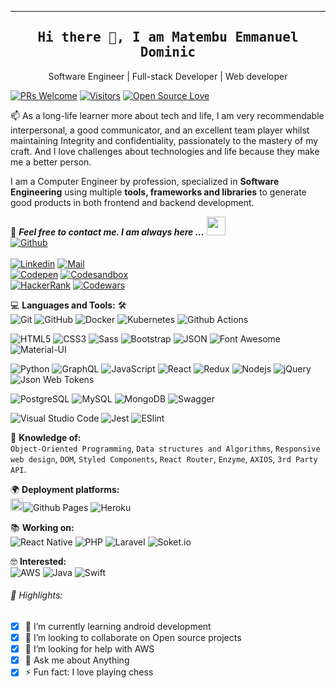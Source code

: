 
-------------------------------------------------------------------------------
<!--
**Emmanuel-Dominic/Emmanuel-Dominic** is a ✨ _special_ ✨ repository because its `README.md` (this file) appears on your GitHub profile.

Here are some ideas to get you started:

- 🔭 I’m currently working on ...
- 🌱 I’m currently learning ...
- 👯 I’m looking to collaborate on ...
- 🤔 I’m looking for help with ...
- 💬 Ask me about ...
- 📫 How to reach me: ...
- 😄 Pronouns: ...
- ⚡ Fun fact: ...
-->

<!-- #### A long life learner, Computer Engineer by profession and Software Engineer by passion
![I am A long life learner, Computer Engineer by profession and Software Engineer by passion](https://arturssmirnovs.github.io/github-profile-readme-generator/images/banner.png) -->

<!--
[![starsBadge]][stargazers]
[![forksBadge]][forks]
[![issuesBadge]][issues]
![sizeBadge]
![codelinesBadge]
[![discordBadge]][Discord]
[![codeOfConductBadge]][codeOfConduct]
![uniqueUsersBadge]
![totalrunsbadge]
![successratebadge]
-->


<!--
|      Project :octocat:   |     Issues :bug:   | Open PRs :bell:  | Closed PRs :fire:  |
|-------------|-------------------|---|---|
| [**Port Scanner**](https://github.com/Emmanuel-Dominic/PortScanner) | [![GitHub issues](https://img.shields.io/github/issues/Emmanuel-Dominic/PortScanner?color=green&logo=github&style=flat)](https://github.com/Emmanuel-Dominic/PortScanner/issues) | [![GitHub PRs](https://img.shields.io/github/issues-pr/Emmanuel-Dominic/PortScanner?style=flat&logo=github)](https://github.com/Emmanuel-Dominic/PortScanner/pulls)  | [![GitHub PRs](https://img.shields.io/github/issues-pr-closed/Emmanuel-Dominic/PortScanner?style=flat&color=critical&logo=github)](https://github.com/Emmanuel-Dominic/PortScanner/pulls?q=is%3Apr+is%3Aclosed)  |
| [**Water Monitoring System**](https://github.com/Emmanuel-Dominic/Water-Monitoring-System/) | [![GitHub issues](https://img.shields.io/github/issues/Emmanuel-Dominic/Water-Monitoring-System?color=green&logo=github&style=flat)](https://github.com/Emmanuel-Dominic/Water-Monitoring-System/issues) | [![GitHub PRs](https://img.shields.io/github/issues-pr/Emmanuel-Dominic/Water-Monitoring-System?style=flat&logo=github)](https://github.com/Emmanuel-Dominic/Water-Monitoring-System/pulls)  | [![GitHub PRs](https://img.shields.io/github/issues-pr-closed/Emmanuel-Dominic/Water-Monitoring-System?style=flat&color=critical&logo=github)](https://github.com/Emmanuel-Dominic/Water-Monitoring-System/pulls?q=is%3Apr+is%3Aclosed)   |
-->

<h2 align='center'>
  <samp>
    <strong>
      Hi there 👋, I am Matembu Emmanuel Dominic
    </strong>
  </samp>
</h2>

<!-- [![Website](https://img.shields.io/website?label=codeSTACKr.com&style=for-the-badge&url=https%3A%2F%2Fcodestackr.com)](https://codestackr.com)
[![Twitter Follow](https://img.shields.io/twitter/follow/codeSTACKr?color=1DA1F2&logo=twitter&style=for-the-badge)](https://twitter.com/intent/follow?original_referer=https%3A%2F%2Fgithub.com%2FcodeSTACKr&screen_name=codeSTACKr) -->


<!-- <p align="center">
  <a href="https://github.com/Emmanuel-Dominic/github-readme-stats/actions">
    <img alt="Tests Passing" src="https://github.com/Emmanuel-Dominic/github-readme-stats/workflows/Test/badge.svg" />
  </a>
  <a href="https://codecov.io/gh/Emmanuel-Dominic/github-readme-stats">
    <img src="https://codecov.io/gh/Emmanuel-Dominic/github-readme-stats/branch/master/graph/badge.svg" />
  </a>
  <a href="https://github.com/Emmanuel-Dominic/github-readme-stats/issues">
    <img alt="Issues" src="https://img.shields.io/github/issues/Emmanuel-Dominic/github-readme-stats?color=0088ff" />
  </a>
  <a href="https://github.com/Emmanuel-Dominic/github-readme-stats/pulls">
    <img alt="GitHub pull requests" src="https://img.shields.io/github/issues-pr/Emmanuel-Dominic/github-readme-stats?color=0088ff" />
  </a>
  <br />
  <br />
  <a href="https://a.paddle.com/v2/click/16413/119403?link=1227">
    <img src="https://img.shields.io/badge/Supported%20by-VSCode%20Power%20User%20%E2%86%92-gray.svg?colorA=655BE1&colorB=4F44D6&style=for-the-badge"/>
  </a>
  <a href="https://a.paddle.com/v2/click/16413/119403?link=2345">
    <img src="https://img.shields.io/badge/Supported%20by-Node%20Cli.com%20%E2%86%92-gray.svg?colorA=61c265&colorB=4CAF50&style=for-the-badge"/>
  </a>
</p> -->

<!-- <p align="center">
  <a href="#demo">View Demo</a>
  ·
  <a href="https://github.com/Emmanuel-Dominic/github-readme-stats/issues/new/choose">Report Bug</a>
  ·
  <a href="https://github.com/Emmanuel-Dominic/github-readme-stats/issues/new/choose">Request Feature</a>
</p> -->

<!-- ![Profile views](https://gpvc.arturio.dev/Emmanuel-Dominic) -->

<!-- <h3 align='center'>
  <strong>
    <a href="https://Emmanuel-Dominic.github.io/my_resume/" target="_blank">Portfolio🌐
    </a>
  </strong>
</h3> -->

<p align='center'>Software Engineer | Full-stack Developer | Web developer</p>

[![PRs Welcome](https://img.shields.io/badge/Profile-welcome-brightgreen.svg?style=flat&logo=github)](https://github.com/Emmanuel-Dominic) [![Visitors](https://visitor-badge.glitch.me/badge?page_id=Emmanuel-Dominic.visitor-badge)](https://github.com/Emmanuel-Dominic) [![Open Source Love](https://badges.frapsoft.com/os/v2/open-source.svg?v=103)](https://github.com/Emmanuel-Dominic)

<p align='left'>
  📫 As a long-life learner more about tech and life, I am very recommendable interpersonal, a good communicator, and an excellent team player whilst maintaining Integrity and confidentiality, passionately to the mastery of my craft. And I love challenges about technologies and life because they make me a better person.
</p>

I am a Computer Engineer by profession, specialized in **Software Engineering**  using multiple **tools, frameworks and libraries** to generate good products in both frontend and backend development.


📝 ***Feel free to contact me. I am always here ...***
<img src="https://media.giphy.com/media/WUlplcMpOCEmTGBtBW/giphy.gif" width="30"><br>
[![Github](https://img.shields.io/github/followers/Emmanuel-Dominic?label=Follow%20Me&style=social)](https://github.com/Emmanuel-Dominic)
<br>
<br>
[![Linkedin](https://img.shields.io/badge/LinkedIn-Matembu%20Emmanuel%20Dominic-blue?logo=Linkedin&logoColor=blue&labelColor=black)](https://www.linkedin.com/in/matembu-emmanuel-dominic-1193a0173/)
[![Mail](https://img.shields.io/badge/Gmail-ematembu2@gmail.com-blue?logo=Gmail&logoColor=blue&labelColor=black)](mailto:ematembu2@gmail.com)
<br>
[![Codepen](https://img.shields.io/badge/Codepen-Emmanuel%20Dominic-white?logo=codepen&logoColor=white&labelColor=black)](https://codepen.io/manueldominic)
[![Codesandbox](https://img.shields.io/badge/Codesandbox-Emmanuel%20Dominic-white?logo=codesandbox&logoColor=white&labelColor=black)](https://codesandbox.io/u/Emmanuel-Dominic)
<br>
[![HackerRank](https://img.shields.io/badge/HackerRank-manueldominic-brightgreen?logo=HackerRank&logoColor=Green&labelColor=black)](https://www.hackerrank.com/ematembu2)
[![Codewars](https://img.shields.io/badge/Codewars-Emmanuel%20Dominic-maroon?logo=codewars&logoColor=maroon&labelColor=black)](https://www.codewars.com/users/EmmanuelDominic)
<!-- [![HitCount](http://hits.dwyl.com/Ahmad-Sawalqeh/Ahmad-Sawalqeh.svg)](http://hits.dwyl.com/Ahmad-Sawalqeh/Ahmad-Sawalqeh) -->

💻 **Languages and Tools:** 🛠️<br>
![Git](https://img.shields.io/badge/-Git-000000?style=flat&logo=git&logoColor=F05032&labelColor=ffffff)
![GitHub](https://img.shields.io/badge/-GitHub-000000?style=flat&logo=github&logoColor=000000&labelColor=ffffff)
![Docker](https://img.shields.io/badge/-Docker-000000?style=flat&logo=docker&logoColor=ffffff&labelColor=0078D6)
![Kubernetes](https://img.shields.io/badge/-Kubernetes-000000?style=flat&logo=kubernetes&logoColor=ffffff&labelColor=0078D6)
![Github Actions](https://img.shields.io/badge/-Github%20Actions-000000?style=flat&logo=github-actions&logoColor=2088FF&labelColor=ffffff)

![HTML5](https://img.shields.io/badge/-HTML5-000000?style=flat&logo=html5&logoColor=ffffff&labelColor=E34F26)
![CSS3](https://img.shields.io/badge/-CSS3-000000?style=flat&logo=css3&logoColor=ffffff&labelColor=1572B6)
![Sass](https://img.shields.io/badge/-Sass-000000?style=flat&logo=sass&logoColor=ffffff&labelColor=%23CC6699)
![Bootstrap](https://img.shields.io/badge/-Bootstrap-000000?style=flat&logo=bootstrap&logoColor=ffffff&labelColor=563D7C)
![JSON](https://img.shields.io/badge/-JSON-000000?style=flat&logo=JSON&logoColor=000000&labelColor=ffffff)
![Font Awesome](https://img.shields.io/badge/-font%20awesome-000000?style=flat&logo=font-awesome&logoColor=339AF0&labelColor=ffffff)
![Material-UI](https://img.shields.io/badge/-Material%20UI-000000?style=flat&logo=Material%20UI&logoColor=ffffff&labelColor=0081CB)

![Python](https://img.shields.io/badge/-python-000000?style=flat&logo=python&logoColor=ffffff&labelColor=0078D6)
![GraphQL](https://img.shields.io/badge/-GraphQL-000000?style=flat&logo=graphql)
![JavaScript](https://img.shields.io/badge/-JavaScript-000000?style=flat&logo=javascript)
![React](https://img.shields.io/badge/-React-000000?style=flat&logo=react)
![Redux](https://img.shields.io/badge/-Redux-000000?style=flat&logo=redux&logoColor=764ABC&labelColor=ffffff)
![Nodejs](https://img.shields.io/badge/-Nodejs-000000?style=flat&logo=Node.js)
![jQuery](https://img.shields.io/badge/-jQuery-000000?style=flat&logo=jQuery&logoColor=0769AD&labelColor=ffffff)
![Json Web Tokens](https://img.shields.io/badge/-Json%20Web%20Tokens-000000?style=flat&logo=json-web-tokens&logoColor=ffffff&labelColor=000000)
<!--
![socket.io](https://img.shields.io/badge/-Socket.Io-000000?style=flat&logo=socket.io&logoColor=000000&labelColor=ffffff)
-->

![PostgreSQL](https://img.shields.io/badge/-PostgreSQL-000000?style=flat&logo=postgresql&logoColor=ffffff&labelColor=336791)
![MySQL](https://img.shields.io/badge/-MySQL-000000?style=flat&logo=mysql&labelColor=ffffff)
![MongoDB](https://img.shields.io/badge/-MongoDB-000000?style=flat&logo=mongodb&labelColor=ffffff)
![Swagger](https://img.shields.io/badge/-Swagger-000000?style=flat&logo=swagger)

![Visual Studio Code](https://img.shields.io/badge/-VSCode-000000?style=flat&logo=visual-studio-code&labelColor=007ACC)
![Jest](https://img.shields.io/badge/-Jest-000000?style=flat&logo=Jest&logoColor=C21325&labelColor=ffffff)
![ESlint](https://img.shields.io/badge/-ESlint-000000?style=flat&logo=ESlint&labelColor=4B32C3)
<!--![Atom](https://img.shields.io/badge/-atom-000000?style=flat&logo=atom&labelColor=007ACC)-->
<!-- ![GitHub Pipenv locked dependency version](https://img.shields.io/github/pipenv/locked/dependency-version/Emmanuel-Dominic/cluster-python-api/dev/flask?style=social) -->

🧐 **Knowledge of:**<br>
`Object-Oriented Programming`, `Data structures and Algorithms`, `Responsive web design`, `DOM`, `Styled Components`, `React Router`, `Enzyme`, `AXIOS`, `3rd Party API`.

🌍 **Deployment platforms:**<br>
<img alt="Github Pages" width="20px" height="20px" src="https://techcrunch.com/wp-content/uploads/2010/07/github-logo.png" />![Github Pages](https://img.shields.io/badge/-Github%20Pages-000000?style=flat&logo=github-pages) ![Heroku](https://img.shields.io/badge/-Heroku-000000?style=flat&logo=heroku&labelColor=430098) <!--![Netlify](https://img.shields.io/badge/-Netlify-000000?style=flat&logo=netlify&labelColor=000000)-->

📚 **Working on:** <br>
![React Native](https://img.shields.io/badge/-React%20Native-000000?style=flat&logo=react&labelColor=000000)
![PHP](https://img.shields.io/badge/-PHP-000000?style=flat&logo=PHP&logoColor=5466b8&labelColor=ffffff)
![Laravel](https://img.shields.io/badge/-Laravel-000000?style=flat&logo=laravel&logoColor=ffffff&labelColor=FF2D20)
![Soket.io](https://img.shields.io/badge/-Socket.io-000000?style=flat&logo=socket.io&logoColor=ffffff&labelColor=4B32C3)

🤓 **Interested:** <br>
![AWS](https://img.shields.io/badge/-AWS-000000?style=flat&logo=amazon-aws&labelColor=21759B)
![Java](https://img.shields.io/badge/-Java-000000?style=flat&logo=java&labelColor=21759B)
![Swift](https://img.shields.io/badge/-Swift-000000?style=flat&logo=swift&labelColor=21759B)

<!-- 🚩 **Highlights:** -->
###### 🚩 Highlights:
- [x] 🌱 I’m currently learning android development
- [x] 👯 I’m looking to collaborate on Open source projects
- [x] 🤔 I’m looking for help with AWS
- [x] 💬 Ask me about Anything
- [x] ⚡ Fun fact: I love playing chess

<!-- - [x] 🔭 I’m currently working on my website, wagtail,
- [x] 📫 How to reach me: ematembu2@gmail.com
- [x] 😄 Pronouns: Mate-mbu
-->
<!--&nbsp;<img src='https://raw.githubusercontent.com/acervenky/animated-github-badges/master/assets/acbadge.gif' style="margin-top: 10px;" width="20px" height="20px">&nbsp;&nbsp;&nbsp;<span>Arctic Code Vault Contributor</span>-->

<!--
**GitHub Trophies** <br>

[![trophy](https://github-profile-trophy.vercel.app/?username=Emmanuel-Dominic)](https://github.com/ryo-ma/github-profile-trophy)

**GitHub Top Langs** <br>

[![Top Langs](https://github-readme-stats.vercel.app/api/top-langs/?username=Emmanuel-Dominic)](https://github.com/Emmanuel-Dominic/github-readme-stats)

**GitHub stats** <br>

![GitHub stats](https://github-readme-stats.vercel.app/api?username=Emmanuel-Dominic&show_icons=true&count_private=true)  

**GitHub Activity Graph** <br>

![GitHub Activity Graph](https://activity-graph.herokuapp.com/graph?username=Emmanuel-Dominic)  

**GitHub metrics** <br>

![GitHub metrics](https://metrics.lecoq.io/Emmanuel-Dominic)  

**GitHub streak stats** <br>

![GitHub streak stats](https://github-readme-streak-stats.herokuapp.com/?user=Emmanuel-Dominic)  
-->

<!--
<a href='https://archiveprogram.github.com/'><img src='https://raw.githubusercontent.com/acervenky/animated-github-badges/master/assets/acbadge.gif' width='40' height='40'></a> <a href='https://docs.github.com/en/developers'><img src='https://raw.githubusercontent.com/acervenky/animated-github-badges/master/assets/devbadge.gif' width='40' height='40'></a> <a href='https://github.com/pricing'><img src='https://raw.githubusercontent.com/acervenky/animated-github-badges/master/assets/pro.gif' width='40' height='40'></a> <a href='https://stars.github.com/'><img src='https://raw.githubusercontent.com/acervenky/animated-github-badges/master/assets/starbadge.gif' width='35' height='35'></a> <a href='https://docs.github.com/en/github/supporting-the-open-source-community-with-github-sponsors'><img src='https://raw.githubusercontent.com/acervenky/animated-github-badges/master/assets/sponsorbadge.gif' width='35' height='35'></a> 
-->


<!--
### Languages and Tools:

[<img align="left" alt="Visual Studio Code" width="26px" src="https://raw.githubusercontent.com/github/explore/80688e429a7d4ef2fca1e82350fe8e3517d3494d/topics/visual-studio-code/visual-studio-code.png" />][webdevplaylist]
[<img align="left" alt="HTML5" width="26px" src="https://raw.githubusercontent.com/github/explore/80688e429a7d4ef2fca1e82350fe8e3517d3494d/topics/html/html.png" />][webdevplaylist]
[<img align="left" alt="CSS3" width="26px" src="https://raw.githubusercontent.com/github/explore/80688e429a7d4ef2fca1e82350fe8e3517d3494d/topics/css/css.png" />][cssplaylist]
[<img align="left" alt="Sass" width="26px" src="https://raw.githubusercontent.com/github/explore/80688e429a7d4ef2fca1e82350fe8e3517d3494d/topics/sass/sass.png" />][cssplaylist]
[<img align="left" alt="JavaScript" width="26px" src="https://raw.githubusercontent.com/github/explore/80688e429a7d4ef2fca1e82350fe8e3517d3494d/topics/javascript/javascript.png" />][jsplaylist]
[<img align="left" alt="React" width="26px" src="https://raw.githubusercontent.com/github/explore/80688e429a7d4ef2fca1e82350fe8e3517d3494d/topics/react/react.png" />][reactplaylist]
[<img align="left" alt="Gatsby" width="26px" src="https://raw.githubusercontent.com/github/explore/e94815998e4e0713912fed477a1f346ec04c3da2/topics/gatsby/gatsby.png" />][webdevplaylist]
[<img align="left" alt="GraphQL" width="26px" src="https://raw.githubusercontent.com/github/explore/80688e429a7d4ef2fca1e82350fe8e3517d3494d/topics/graphql/graphql.png" />][webdevplaylist]
[<img align="left" alt="Node.js" width="26px" src="https://raw.githubusercontent.com/github/explore/80688e429a7d4ef2fca1e82350fe8e3517d3494d/topics/nodejs/nodejs.png" />][webdevplaylist]
[<img align="left" alt="Deno" width="26px" src="https://raw.githubusercontent.com/github/explore/361e2821e2dea67711cde99c9c40ed357061cf27/topics/deno/deno.png" />][webdevplaylist]
[<img align="left" alt="SQL" width="26px" src="https://raw.githubusercontent.com/github/explore/80688e429a7d4ef2fca1e82350fe8e3517d3494d/topics/sql/sql.png" />][webdevplaylist]
[<img align="left" alt="MySQL" width="26px" src="https://raw.githubusercontent.com/github/explore/80688e429a7d4ef2fca1e82350fe8e3517d3494d/topics/mysql/mysql.png" />][webdevplaylist]
[<img align="left" alt="MongoDB" width="26px" src="https://raw.githubusercontent.com/github/explore/80688e429a7d4ef2fca1e82350fe8e3517d3494d/topics/mongodb/mongodb.png" />][webdevplaylist]
[<img align="left" alt="Git" width="26px" src="https://raw.githubusercontent.com/github/explore/80688e429a7d4ef2fca1e82350fe8e3517d3494d/topics/git/git.png" />][webdevplaylist]
[<img align="left" alt="GitHub" width="26px" src="https://raw.githubusercontent.com/github/explore/78df643247d429f6cc873026c0622819ad797942/topics/github/github.png" />][webdevplaylist]
[<img align="left" alt="Terminal" width="26px" src="https://raw.githubusercontent.com/github/explore/80688e429a7d4ef2fca1e82350fe8e3517d3494d/topics/terminal/terminal.png" />][webdevplaylist]

<br />
<br />

[<img src='https://cdn.jsdelivr.net/npm/simple-icons@3.0.1/icons/github.svg' alt='github' height='40'>](https://github.com/Emmanuel-Dominic)  [<img src='https://cdn.jsdelivr.net/npm/simple-icons@3.0.1/icons/dev-dot-to.svg' alt='dev' height='40'>](https://dev.to/manueldominic)  [<img src='https://cdn.jsdelivr.net/npm/simple-icons@3.0.1/icons/hashnode.svg' alt='dev' height='40'>](manueldominic)  [<img src='https://cdn.jsdelivr.net/npm/simple-icons@3.0.1/icons/linkedin.svg' alt='linkedin' height='40'>](https://www.linkedin.com/in/manueldominic/)  [<img src='https://cdn.jsdelivr.net/npm/simple-icons@3.0.1/icons/facebook.svg' alt='facebook' height='40'>](https://www.facebook.com/manueldominic)  [<img src='https://cdn.jsdelivr.net/npm/simple-icons@3.0.1/icons/instagram.svg' alt='instagram' height='40'>](https://www.instagram.com/manueldominic/)  [<img src='https://cdn.jsdelivr.net/npm/simple-icons@3.0.1/icons/twitter.svg' alt='twitter' height='40'>](https://twitter.com/manueldominic)  [<img src='https://cdn.jsdelivr.net/npm/simple-icons@3.0.1/icons/codepen.svg' alt='codepen' height='40'>](https://codepen.io/manueldominic)  [<img src='https://cdn.jsdelivr.net/npm/simple-icons@3.0.1/icons/codesandbox.svg' alt='codesandbox' height='40'>](https://codesandbox.io/u/manueldominic)  [<img src='https://cdn.jsdelivr.net/npm/simple-icons@3.0.1/icons/stackoverflow.svg' alt='stackoverflow' height='40'>](https://stackoverflow.com/users/manueldominic)  [<img src='https://cdn.jsdelivr.net/npm/simple-icons@3.0.1/icons/youtube.svg' alt='YouTube' height='40'>](https://www.youtube.com/channel/manueldominic)  [<img src='https://cdn.jsdelivr.net/npm/simple-icons@3.0.1/icons/reddit.svg' alt='Reddit' height='40'>](https://www.reddit.com/user/manueldominic)  [<img src='https://cdn.jsdelivr.net/npm/simple-icons@3.0.1/icons/icloud.svg' alt='website' height='40'>](manueldominic)  [<img src='https://cdn.jsdelivr.net/npm/simple-icons@3.0.1/icons/andela.svg' alt='andela' height='40'>](manueldominic)  [<img src='https://cdn.jsdelivr.net/npm/simple-icons@3.0.1/icons/flask.svg' alt='flask' height='40'>](manueldominic)  
-->

